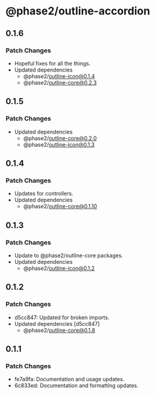# @phase2/outline-accordion

## 0.1.6

### Patch Changes

- Hopeful fixes for all the things.
- Updated dependencies
  - @phase2/outline-icon@0.1.4
  - @phase2/outline-core@0.2.3

## 0.1.5

### Patch Changes

- Updated dependencies
  - @phase2/outline-core@0.2.0
  - @phase2/outline-icon@0.1.3

## 0.1.4

### Patch Changes

- Updates for controllers.
- Updated dependencies
  - @phase2/outline-core@0.1.10

## 0.1.3

### Patch Changes

- Update to @phase2/outline-core packages.
- Updated dependencies
  - @phase2/outline-icon@0.1.2

## 0.1.2

### Patch Changes

- d5cc847: Updated for broken imports.
- Updated dependencies [d5cc847]
  - @phase2/outline-core@0.1.8

## 0.1.1

### Patch Changes

- fe7a9fa: Documentation and usage updates.
- 6c833ed: Documentation and formatting updates.
